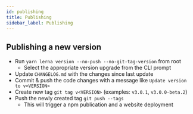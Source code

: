 ```yaml
---
id: publishing
title: Publishing
sidebar_label: Publishing
---
```


## Publishing a new version

- Run `yarn lerna version --no-push --no-git-tag-version` from root
  - Select the appropriate version upgrade from the CLI prompt
- Update `CHANGELOG.md` with the changes since last update
- Commit & push the code changes with a message like `Update version to v<VERSION>`
- Create new tag `git tag v<VERSION>` (examples: `v3.0.1`, `v3.0.0-beta.2`)
- Push the newly created tag `git push --tags`
  - This will trigger a npm publication and a website deployment
